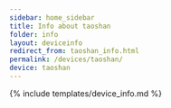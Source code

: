 ```yaml
---
sidebar: home_sidebar
title: Info about taoshan
folder: info
layout: deviceinfo
redirect_from: taoshan_info.html
permalink: /devices/taoshan/
device: taoshan
---
```

{% include templates/device_info.md %}
